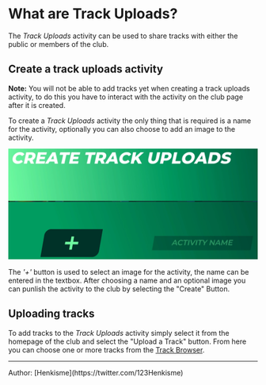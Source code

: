 # What are Track Uploads?

The *Track Uploads* activity can be used to share tracks with either the public or members of the club.

## Create a track uploads activity

**Note:** You will not be able to add tracks yet when creating a track uploads activity, to do this you have to interact with the activity on the club page after it is created.

To create a *Track Uploads* activity the only thing that is required is a name for the activity, optionally you can also choose to add an image to the activity.

![Create Track Uploads Image](../../img/20_01_CreateTrackUploads.webp)

The *'+'* button is used to select an image for the activity, the name can be entered in the textbox.
After choosing a name and an optional image you can punlish the activity to the club by selecting the "Create" Button.

## Uploading tracks

To add tracks to the *Track Uploads* activity simply select it from the homepage of the club and select the "Upload a Track" button.
From here you can choose one or more tracks from the [Track Browser](club/activities/campaign#adding-maps).

<hr>
Author: [Henkisme](https://twitter.com/123Henkisme)